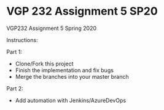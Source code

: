 # VGP 232 Assignment 5 SP20

VGP232 Assignment 5 Spring 2020

Instructions:

Part 1:

- Clone/Fork this project
- Finish the implementation and fix bugs
- Merge the branches into your master branch

Part 2:

- Add automation with Jenkins/AzureDevOps
